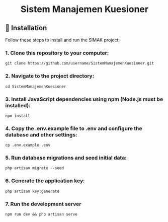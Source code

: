 <h1 align="center">Sistem Manajemen Kuesioner</h1>


## 🚀 Installation

Follow these steps to install and run the SIMAK project:

### 1. Clone this repository to your computer:

```
git clone https://github.com/username/SistemManajemenKuesioner.git
```



### 2. Navigate to the project directory:

```
cd SistemManajemenKuesioner
```


### 3. Install JavaScript dependencies using npm (Node.js must be installed):

```
npm install
```

### 4. Copy the .env.example file to .env and configure the database and other settings:

```
cp .env.example .env
```

### 5. Run database migrations and seed initial data:

```
php artisan migrate --seed
```

### 6. Generate the application key:

```
php artisan key:generate
```

### 7. Run the development server

```
npm run dev && php artisan serve
```
